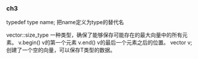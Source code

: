 ### ch3

typedef type name; 把name定义为type的替代名

vector<T>::size_type 一种类型，确保了能够保存可能存在的最大向量中的所有元素。
v.begin() v的第一个元素
v.end() v的最后一个元素之后的位置。
vector<T> v; 创建了一个空的向量，可以保存T类型的数据。
